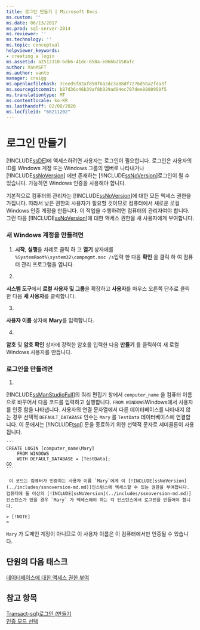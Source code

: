 ```yaml
---
title: 로그인 만들기 | Microsoft Docs
ms.custom: ''
ms.date: 06/13/2017
ms.prod: sql-server-2014
ms.reviewer: ''
ms.technology: ''
ms.topic: conceptual
helpviewer_keywords:
- creating a login
ms.assetid: a2512310-bdb6-41dc-858a-e866b2b58afc
author: VanMSFT
ms.author: vanto
manager: craigg
ms.openlocfilehash: 7ceed5f82af858f6a2dc3a88df7276d5ba2fda3f
ms.sourcegitcommit: b87d36c46b39af8b929ad94ec707dee8800950f5
ms.translationtype: MT
ms.contentlocale: ko-KR
ms.lasthandoff: 02/08/2020
ms.locfileid: "68211202"
---
```

# <a name="creating-a-login"></a>로그인 만들기
  
  [!INCLUDE[ssDE](../includes/ssde-md.md)]에 액세스하려면 사용자는 로그인이 필요합니다. 로그인은 사용자의 ID를 Windows 계정 또는 Windows 그룹의 멤버로 나타내거나 [!INCLUDE[ssNoVersion](../includes/ssnoversion-md.md)] 에만 존재하는 [!INCLUDE[ssNoVersion](../includes/ssnoversion-md.md)]로그인이 될 수 있습니다. 가능하면 Windows 인증을 사용해야 합니다.  
  
 기본적으로 컴퓨터의 관리자는 [!INCLUDE[ssNoVersion](../includes/ssnoversion-md.md)]에 대한 모든 액세스 권한을 가집니다. 따라서 낮은 권한의 사용자가 필요할 것이므로 컴퓨터에서 새로운 로컬 Windows 인증 계정을 만듭니다. 이 작업을 수행하려면 컴퓨터의 관리자여야 합니다. 그런 다음 [!INCLUDE[ssNoVersion](../includes/ssnoversion-md.md)]에 대한 액세스 권한을 새 사용자에게 부여합니다.  
  
### <a name="to-create-a-new-windows-account"></a>새 Windows 계정을 만들려면  
  
1.  **시작**, **실행**을 차례로 클릭 하 고 **열기** 상자에를 `%SystemRoot%\system32\compmgmt.msc /s`입력 한 다음 **확인** 을 클릭 하 여 컴퓨터 관리 프로그램을 엽니다.  
  
2.  
  **시스템 도구**에서 **로컬 사용자 및 그룹**을 확장하고 **사용자**를 마우스 오른쪽 단추로 클릭한 다음 **새 사용자**를 클릭합니다.  
  
3.  
  **사용자 이름** 상자에 **Mary**를 입력합니다.  
  
4.  
  **암호** 및 **암호 확인** 상자에 강력한 암호를 입력한 다음 **만들기** 를 클릭하여 새 로컬 Windows 사용자를 만듭니다.  
  
### <a name="to-create-a-login"></a>로그인을 만들려면  
  
1.  
  [!INCLUDE[ssManStudioFull](../includes/ssmanstudiofull-md.md)]의 쿼리 편집기 창에서 `computer_name` 을 컴퓨터 이름으로 바꾸어서 다음 코드를 입력하고 실행합니다. `FROM WINDOWS`Windows에서 사용자를 인증 함을 나타냅니다. 사용자의 연결 문자열에서 다른 데이터베이스를 나타내지 않는 경우 선택적 `DEFAULT_DATABASE` 인수는 `Mary` 를 `TestData` 데이터베이스에 연결합니다. 이 문에서는 [!INCLUDE[tsql](../includes/tsql-md.md)] 문을 종료하기 위한 선택적 문자로 세미콜론이 사용됩니다.  
  
    ```  
    CREATE LOGIN [computer_name\Mary]  
        FROM WINDOWS  
        WITH DEFAULT_DATABASE = [TestData];  
    GO  
    ```  
  
     이 코드는 컴퓨터가 인증하는 사용자 이름 `Mary`에게 이 [!INCLUDE[ssNoVersion](../includes/ssnoversion-md.md)]인스턴스에 액세스할 수 있는 권한을 부여합니다. 컴퓨터에 둘 이상의 [!INCLUDE[ssNoVersion](../includes/ssnoversion-md.md)] 인스턴스가 있을 경우 `Mary` 가 액세스해야 하는 각 인스턴스에서 로그인을 만들어야 합니다.  
  
    > [!NOTE]  
    >  
  `Mary` 가 도메인 계정이 아니므로 이 사용자 이름은 이 컴퓨터에서만 인증될 수 있습니다.  
  
## <a name="next-task-in-lesson"></a>단원의 다음 태스크  
 [데이터베이스에 대한 액세스 권한 부여](lesson-2-2-granting-access-to-a-database.md)  
  
## <a name="see-also"></a>참고 항목  
 [Transact-sql&#41;로그인 &#40;만들기](/sql/t-sql/statements/create-login-transact-sql)   
 [인증 모드 선택](../relational-databases/security/choose-an-authentication-mode.md)  
  
  
